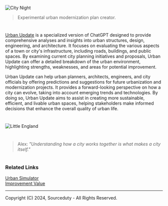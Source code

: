 ![City Night](https://github.com/user-attachments/assets/4eccc455-97e1-4057-932b-d4b2e243654b)

> Experimental urban modernization plan creator.

#

[Urban Update](https://chatgpt.com/g/g-87Dl1RabQ-urban-update) is a specialized version of ChatGPT designed to provide comprehensive analyses and insights into urban structures, design, engineering, and architecture. It focuses on evaluating the various aspects of a town or city's infrastructure, including roads, buildings, and public spaces. By examining current city planning initiatives and proposals, Urban Update can offer a detailed breakdown of the urban environment, highlighting strengths, weaknesses, and areas for potential improvement.

Urban Update can help urban planners, architects, engineers, and city officials by offering predictions and suggestions for future urbanization and modernization projects. It provides a forward-looking perspective on how a city can evolve, taking into account emerging trends and technologies. By doing so, Urban Update aims to assist in creating more sustainable, efficient, and livable urban spaces, helping stakeholders make informed decisions that enhance the overall quality of urban life.

#

![Little England](https://github.com/sourceduty/Urban_Update/assets/123030236/fc35d401-b6fb-4da5-897d-03184b4e20ea)

#

> Alex: *"Understanding how a city works together is what makes a city itself."*

#
### Related Links

[Urban Simulator](https://chatgpt.com/g/g-XQ2wkdcXL-urban-simulator)
<br>
[Improvement Value](https://github.com/sourceduty/Improvement_Value)

***
Copyright (C) 2024, Sourceduty - All Rights Reserved.
